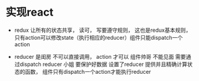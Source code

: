 # 实现react

- redux 让所有的状态共享， 读可， 写要遵守规则， 这也是redux基本规则， 只有action可以修改state（执行相应的reducer）组件只能dispatch一个action

- reducer 是闺房 不可以直接调用，
  action 才可以
  组件帅哥 不能见面 需要通过dispatch reducer 小姐
  要保护好数据 设置了reducer 提供并且精确计算状态的函数， 组件只有dispatch一个action才能执行reducer